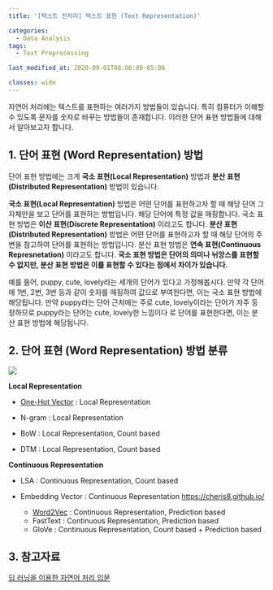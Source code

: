 ```yaml
---
title: '[텍스트 전처리] 텍스트 표현 (Text Representation)'

categories:
  - Data Analysis
tags:
  - Text Preprocessing

last_modified_at: 2020-09-01T08:06:00-05:00

classes: wide
---
```


자연어 처리에는 텍스트를 표현하는 여러가지 방법들이 있습니다. 특히 컴퓨터가 이해할 수 있도록 문자를 숫자로 바꾸는 방법들이 존재합니다. 이러한 단어 표현 방법들에 대해서 알아보고자 합니다.

## 1. 단어 표현 (Word Representation) 방법

단어 표현 방법에는 크게 **국소 표현(Local Representation)** 방법과 **분산 표현(Distributed Representation)** 방법이 있습니다. 

**국소 표현(Local Representation)** 방법은 어떤 단어를 표현하고자 할 때 해당 단어 그 자체만을 보고 단어를 표현하는 방법입니다. 해당 단어에 특정 값을 매핑합니다. 국소 표현 방법은 **이산 표현(Discrete Representation)** 이라고도 합니다. **분산 표현(Distributed Representation)** 방법은 어떤 단어를 표현하고자 할 때 해당 단어의 주변을 참고하여 단어를 표현하는 방법입니다. 분산 표현 방법은 **연속 표현(Continuous Represnetation)** 이라고도 합니다. **국소 표현 방법은 단어의 의미나 뉘앙스를 표현할 수 없지만, 분산 표현 방법은 이를 표현할 수 있다는 점에서 차이가 있습니다.**

예를 들어, puppy, cute, lovely라는 세개의 단어가 있다고 가정해봅시다. 만약 각 단어에 1번, 2번, 3번 등과 같이 숫자를 매핑하여 값으로 부여한다면,  이는 국소 표현 방법에 해당됩니다. 만약 puppy라는 단어 근처에는 주로 cute, lovely이라는 단어가 자주 등장하므로 puppy라는 단어는 cute, lovely한 느낌이다 로 단어를 표현한다면, 이는 분산 표현 방법에 해당됩니다.

## 2. 단어 표현 (Word Representation) 방법 분류

![]({{site.url}}/assets/images/DA/TP/wordrepresentation.PNG)

**Local Representation**

- [One-Hot Vector]({{site.url}}/data%20analysis/TP-Encoding/) : Local Representation
- N-gram : Local Representation
​

- BoW : Local Representation, Count based
- DTM : Local Representation, Count based


**Continuous Representation**
​
- LSA : Continuous Representation, Count based

- Embedding Vector : Continuous Representation
https://cheris8.github.io/
    - [Word2Vec]({{site.url}}/​deep%20learning/NLP-WordEmbedding-Word2Vec/) : Continuous Representation, Prediction based
    - FastText : Continuous Representation, Prediction based
    - GloVe : Continuous Representation, Count based + Prediction based

## 3. 참고자료

[딥 러닝을 이용한 자연어 처리 입문](https://wikidocs.net/book/2155)

